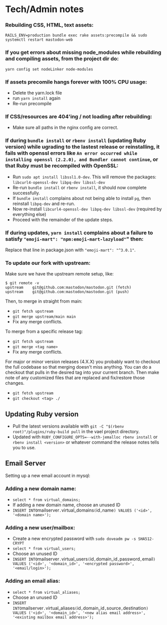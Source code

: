 # Tech/Admin notes

### Rebuilding CSS, HTML, text assets:

`RAILS_ENV=production bundle exec rake assets:precompile && sudo systemctl restart mastodon-web`

### If you get errors about missing node_modules while rebuilding and compiling assets, from the project dir do:

`yarn config set nodeLinker node-modules`

### If assets precomile hangs forever with 100% CPU usage:

- Delete the yarn.lock file
- run `yarn install` again
- Re-run precompile

### If CSS/resources are 404'ing / not loading after rebuilding:

- Make sure all paths in the nginx config are correct.

### If during `bundle install` or `rbenv install` (updating Ruby version) while ugrading to the lastest release or reinstalling, it fails with openssl errors like `An error occurred while installing openssl (2.2.0), and Bundler cannot continue`, or that Ruby must be recompiled with OpenSSL:

- Run `sudo apt install libssl1.0-dev`. This will remove the packages:
  `libcurl4-openssl-dev libpq-dev libssl-dev`
- Re-run `bundle install` or `rbenv install`, it should now complete successfully.
- If `bundle install` complains about not being able to install `pg`, then reinstall `libpq-dev` and re-run.
- Now re-install `libcurl4-openssl-dev libpq-dev libssl-dev` (required by everything else)
- Proceed with the remainder of the update steps.

### If during updates, `yarn install` complains about a failure to satisfy `"emoji-mart": "npm:emoji-mart-lazyload"`" then:

Replace that line in package.json with `"emoji-mart": "^3.0.1"`.

### To update our fork with upstream:

Make sure we have the upstream remote setup, like:

```
$ git remote -v
upstream	git@github.com:mastodon/mastodon.git (fetch)
upstream	git@github.com:mastodon/mastodon.git (push)
```

Then, to merge in straight from main:

- `git fetch upstream`
- `git merge upstream/main main`
- Fix any merge conflicts.

To merge from a specific release tag:

- `git fetch upstream`
- `git merge <tag name>`
- Fix any merge conflicts.

For major or minor version releases (4.X.X) you probably want to checkout the full codebase so that merging
doesn't miss anything. You can do a checkout that pulls in the desired tag into your current branch. Then make
note of any customized files that are replaced and fix/restore those changes.

- `git fetch upstream`
- `git checkout <tag> ./`

## Updating Ruby version

- Pull the latest versions available with `git -C "$(rbenv root)"/plugins/ruby-build pull` in the vael project
  directory.
- Updated with `RUBY_CONFIGURE_OPTS=--with-jemalloc rbenv install` or `rbenv install <version>` or whatever
  command the release notes tells you to use.

## Email Server

Setting up a new email account in mysql:

### Adding a new domain name:

- `select * from virtual_domains;`
- If adding a new domain name, choose an unused ID
- `INSERT INTO`mailserver`.`virtual_domains`(`id`,`name`) VALUES ('<id>', '<domain name>');`

### Adding a new user/mailbox:

- Create a new encrypted password with `sudo doveadm pw -s SHA512-CRYPT`
- `select * from virtual_users;`
- Choose an unused ID
- `INSERT INTO`mailserver`.`virtual_users`(`id`,`domain_id`,`password`,`email`) VALUES ('<id>', '<domain_id>', '<encrypted password>', '<email/login>');`

### Adding an email alias:

- `select * from virtual_aliases;`
- Choose an unused ID
- `INSERT INTO`mailserver`.`virtual_aliases`(`id`,`domain_id`,`source`,`destination`) VALUES ('<id>', '<domain_id>', '<new alias email address>', '<existing mailbox email address>');`
